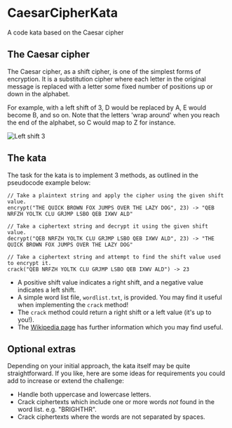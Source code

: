 # CaesarCipherKata

A code kata based on the Caesar cipher


## The Caesar cipher

The Caesar cipher, as a shift cipher, is one of the simplest forms of encryption. It is a substitution cipher where each letter in the original message is replaced with a letter some fixed number of positions up or down in the alphabet.

For example, with a left shift of 3, D would be replaced by A, E would become B, and so on. Note that the letters 'wrap around' when you reach the end of the alphabet, so C would map to Z for instance.

![Left shift 3](https://upload.wikimedia.org/wikipedia/commons/4/4a/Caesar_cipher_left_shift_of_3.svg)


## The kata

The task for the kata is to implement 3 methods, as outlined in the pseudocode example below:

```
// Take a plaintext string and apply the cipher using the given shift value.
encrypt("THE QUICK BROWN FOX JUMPS OVER THE LAZY DOG", 23) -> "QEB NRFZH YOLTK CLU GRJMP LSBO QEB IXWV ALD"

// Take a ciphertext string and decrypt it using the given shift value.
decrypt("QEB NRFZH YOLTK CLU GRJMP LSBO QEB IXWV ALD", 23) -> "THE QUICK BROWN FOX JUMPS OVER THE LAZY DOG"

// Take a ciphertext string and attempt to find the shift value used to encrypt it.
crack("QEB NRFZH YOLTK CLU GRJMP LSBO QEB IXWV ALD") -> 23
```

* A positive shift value indicates a right shift, and a negative value indicates a left shift.
* A simple word list file, `wordlist.txt`, is provided. You may find it useful when implementing the `crack` method!
* The `crack` method could return a right shift or a left value (it's up to you!).
* The [Wikipedia page](https://en.wikipedia.org/wiki/Caesar_cipher) has further information which you may find useful.


## Optional extras

Depending on your initial approach, the kata itself may be quite straightforward. If you like, here are some ideas for requirements you could add to increase or extend the challenge:

* Handle both uppercase and lowercase letters.
* Crack ciphertexts which include one or more words *not* found in the word list. e.g. "BRIGHTHR".
* Crack ciphertexts where the words are not separated by spaces.
